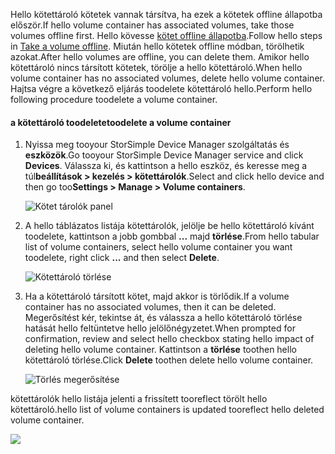 <!--author=alkohli last changed: 01/13/17-->

<span data-ttu-id="11a21-101">Hello kötettároló kötetek vannak társítva, ha ezek a kötetek offline állapotba először.</span><span class="sxs-lookup"><span data-stu-id="11a21-101">If hello volume container has associated volumes, take those volumes offline first.</span></span> <span data-ttu-id="11a21-102">Hello kövesse [kötet offline állapotba](../articles/storsimple/storsimple-manage-volumes.md#take-a-volume-offline).</span><span class="sxs-lookup"><span data-stu-id="11a21-102">Follow hello steps in [Take a volume offline](../articles/storsimple/storsimple-manage-volumes.md#take-a-volume-offline).</span></span> <span data-ttu-id="11a21-103">Miután hello kötetek offline módban, törölhetik azokat.</span><span class="sxs-lookup"><span data-stu-id="11a21-103">After hello volumes are offline, you can delete them.</span></span> <span data-ttu-id="11a21-104">Amikor hello kötettároló nincs társított kötetek, törölje a hello kötettároló.</span><span class="sxs-lookup"><span data-stu-id="11a21-104">When hello volume container has no associated volumes, delete hello volume container.</span></span> <span data-ttu-id="11a21-105">Hajtsa végre a következő eljárás toodelete kötettároló hello.</span><span class="sxs-lookup"><span data-stu-id="11a21-105">Perform hello following procedure toodelete a volume container.</span></span>

#### <a name="toodelete-a-volume-container"></a><span data-ttu-id="11a21-106">a kötettároló toodelete</span><span class="sxs-lookup"><span data-stu-id="11a21-106">toodelete a volume container</span></span>
1. <span data-ttu-id="11a21-107">Nyissa meg tooyour StorSimple Device Manager szolgáltatás és **eszközök**.</span><span class="sxs-lookup"><span data-stu-id="11a21-107">Go tooyour StorSimple Device Manager service and click **Devices**.</span></span> <span data-ttu-id="11a21-108">Válassza ki, és kattintson a hello eszköz, és keresse meg a túl**beállítások > kezelés > kötettárolók**.</span><span class="sxs-lookup"><span data-stu-id="11a21-108">Select and click hello device and then go too**Settings > Manage > Volume containers**.</span></span>

    ![Kötet tárolók panel](./media/storsimple-8000-create-volume-container/createvolumecontainer2.png)

2. <span data-ttu-id="11a21-110">A hello táblázatos listája kötettárolók, jelölje be hello kötettároló kívánt toodelete, kattintson a jobb gombbal **...**  majd **törlése**.</span><span class="sxs-lookup"><span data-stu-id="11a21-110">From hello tabular list of volume containers, select hello volume container you want toodelete, right click **...** and then select **Delete**.</span></span>

    ![Kötettároló törlése](./media/storsimple-8000-delete-volume-container/deletevolumecontainer1.png)

3. <span data-ttu-id="11a21-112">Ha a kötettároló társított kötet, majd akkor is törlődik.</span><span class="sxs-lookup"><span data-stu-id="11a21-112">If a volume container has no associated volumes, then it can be deleted.</span></span> <span data-ttu-id="11a21-113">Megerősítést kér, tekintse át, és válassza a hello kötettároló törlése hatását hello feltüntetve hello jelölőnégyzetet.</span><span class="sxs-lookup"><span data-stu-id="11a21-113">When prompted for confirmation, review and select hello checkbox stating hello impact of deleting hello volume container.</span></span> <span data-ttu-id="11a21-114">Kattintson a **törlése** toothen hello kötettároló törlése.</span><span class="sxs-lookup"><span data-stu-id="11a21-114">Click **Delete** toothen delete hello volume container.</span></span>

    ![Törlés megerősítése](./media/storsimple-8000-delete-volume-container/deletevolumecontainer2.png)

<span data-ttu-id="11a21-116">kötettárolók hello listája jelenti a frissített tooreflect törölt hello kötettároló.</span><span class="sxs-lookup"><span data-stu-id="11a21-116">hello list of volume containers is updated tooreflect hello deleted volume container.</span></span>

![](./media/storsimple-8000-delete-volume-container/deletevolumecontainer5.png)


